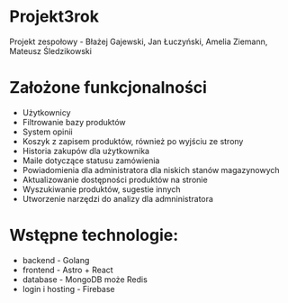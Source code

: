 # Projekt3rok
Projekt zespołowy - Błażej Gajewski, Jan Łuczyński, Amelia Ziemann, Mateusz Śledzikowski


# Założone funkcjonalności

- Użytkownicy
- Filtrowanie bazy produktów
- System opinii
- Koszyk z zapisem produktów, również po wyjściu ze strony
- Historia zakupów dla użytkownika
- Maile dotyczące statusu zamówienia
- Powiadomienia dla administratora dla niskich stanów magazynowych
- Aktualizowanie dostępności produktów na stronie
- Wyszukiwanie produktów, sugestie innych
- Utworzenie narzędzi do analizy dla admninistratora

# Wstępne technologie:
- backend - Golang
- frontend - Astro + React
- database - MongoDB może Redis
- login i hosting - Firebase
